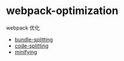 # webpack-optimization

webpack 优化

- [bundle-splitting](https://github.com/DelBlank/webpack-optimization/tree/master/bundle-split)
- [code-splitting](https://github.com/DelBlank/webpack-optimization/tree/master/code-split)
- [minifying](https://github.com/DelBlank/webpack-optimization/tree/master/minifying)
